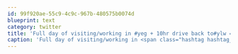 ```yaml
---
id: 99f920ae-55c9-4c9c-967b-480575b0074d
blueprint: text
category: twitter
title: 'Full day of visiting/working in #yeg + 10hr drive back to#ylw = sleepy sunday'
caption: 'Full day of visiting/working in <span class="hashtag hashtag_local">#<a href="http://tweettemp.darylchymko.ca/?tag=yeg">yeg</a> + 10hr drive back to#ylw = sleepy sunday'
---
```

